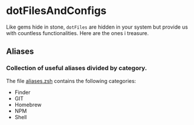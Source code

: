 
# dotFilesAndConfigs
Like gems hide in stone, `dotFiles` are hidden in your system but provide us with countless functionalities.
Here are the ones i treasure.

## Aliases
### Collection of useful aliases divided by category.
The file [aliases.zsh](aliases.zsh) contains the following categories:
- Finder
- GIT
- Homebrew
- NPM
- Shell